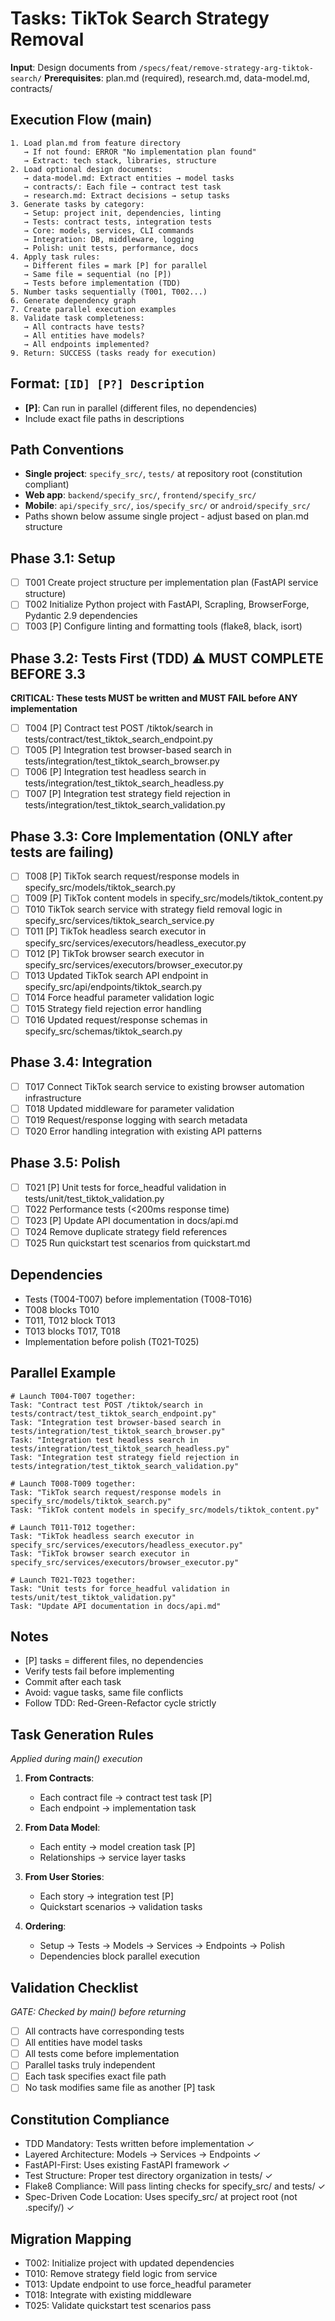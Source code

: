# Tasks: TikTok Search Strategy Removal

**Input**: Design documents from `/specs/feat/remove-strategy-arg-tiktok-search/`
**Prerequisites**: plan.md (required), research.md, data-model.md, contracts/

## Execution Flow (main)
```
1. Load plan.md from feature directory
   → If not found: ERROR "No implementation plan found"
   → Extract: tech stack, libraries, structure
2. Load optional design documents:
   → data-model.md: Extract entities → model tasks
   → contracts/: Each file → contract test task
   → research.md: Extract decisions → setup tasks
3. Generate tasks by category:
   → Setup: project init, dependencies, linting
   → Tests: contract tests, integration tests
   → Core: models, services, CLI commands
   → Integration: DB, middleware, logging
   → Polish: unit tests, performance, docs
4. Apply task rules:
   → Different files = mark [P] for parallel
   → Same file = sequential (no [P])
   → Tests before implementation (TDD)
5. Number tasks sequentially (T001, T002...)
6. Generate dependency graph
7. Create parallel execution examples
8. Validate task completeness:
   → All contracts have tests?
   → All entities have models?
   → All endpoints implemented?
9. Return: SUCCESS (tasks ready for execution)
```

## Format: `[ID] [P?] Description`
- **[P]**: Can run in parallel (different files, no dependencies)
- Include exact file paths in descriptions

## Path Conventions
- **Single project**: `specify_src/`, `tests/` at repository root (constitution compliant)
- **Web app**: `backend/specify_src/`, `frontend/specify_src/`
- **Mobile**: `api/specify_src/`, `ios/specify_src/` or `android/specify_src/`
- Paths shown below assume single project - adjust based on plan.md structure

## Phase 3.1: Setup
- [ ] T001 Create project structure per implementation plan (FastAPI service structure)
- [ ] T002 Initialize Python project with FastAPI, Scrapling, BrowserForge, Pydantic 2.9 dependencies
- [ ] T003 [P] Configure linting and formatting tools (flake8, black, isort)

## Phase 3.2: Tests First (TDD) ⚠️ MUST COMPLETE BEFORE 3.3
**CRITICAL: These tests MUST be written and MUST FAIL before ANY implementation**
- [ ] T004 [P] Contract test POST /tiktok/search in tests/contract/test_tiktok_search_endpoint.py
- [ ] T005 [P] Integration test browser-based search in tests/integration/test_tiktok_search_browser.py
- [ ] T006 [P] Integration test headless search in tests/integration/test_tiktok_search_headless.py
- [ ] T007 [P] Integration test strategy field rejection in tests/integration/test_tiktok_search_validation.py

## Phase 3.3: Core Implementation (ONLY after tests are failing)
- [ ] T008 [P] TikTok search request/response models in specify_src/models/tiktok_search.py
- [ ] T009 [P] TikTok content models in specify_src/models/tiktok_content.py
- [ ] T010 TikTok search service with strategy field removal logic in specify_src/services/tiktok_search_service.py
- [ ] T011 [P] TikTok headless search executor in specify_src/services/executors/headless_executor.py
- [ ] T012 [P] TikTok browser search executor in specify_src/services/executors/browser_executor.py
- [ ] T013 Updated TikTok search API endpoint in specify_src/api/endpoints/tiktok_search.py
- [ ] T014 Force headful parameter validation logic
- [ ] T015 Strategy field rejection error handling
- [ ] T016 Updated request/response schemas in specify_src/schemas/tiktok_search.py

## Phase 3.4: Integration
- [ ] T017 Connect TikTok search service to existing browser automation infrastructure
- [ ] T018 Updated middleware for parameter validation
- [ ] T019 Request/response logging with search metadata
- [ ] T020 Error handling integration with existing API patterns

## Phase 3.5: Polish
- [ ] T021 [P] Unit tests for force_headful validation in tests/unit/test_tiktok_validation.py
- [ ] T022 Performance tests (<200ms response time)
- [ ] T023 [P] Update API documentation in docs/api.md
- [ ] T024 Remove duplicate strategy field references
- [ ] T025 Run quickstart test scenarios from quickstart.md

## Dependencies
- Tests (T004-T007) before implementation (T008-T016)
- T008 blocks T010
- T011, T012 block T013
- T013 blocks T017, T018
- Implementation before polish (T021-T025)

## Parallel Example
```
# Launch T004-T007 together:
Task: "Contract test POST /tiktok/search in tests/contract/test_tiktok_search_endpoint.py"
Task: "Integration test browser-based search in tests/integration/test_tiktok_search_browser.py"
Task: "Integration test headless search in tests/integration/test_tiktok_search_headless.py"
Task: "Integration test strategy field rejection in tests/integration/test_tiktok_search_validation.py"

# Launch T008-T009 together:
Task: "TikTok search request/response models in specify_src/models/tiktok_search.py"
Task: "TikTok content models in specify_src/models/tiktok_content.py"

# Launch T011-T012 together:
Task: "TikTok headless search executor in specify_src/services/executors/headless_executor.py"
Task: "TikTok browser search executor in specify_src/services/executors/browser_executor.py"

# Launch T021-T023 together:
Task: "Unit tests for force_headful validation in tests/unit/test_tiktok_validation.py"
Task: "Update API documentation in docs/api.md"
```

## Notes
- [P] tasks = different files, no dependencies
- Verify tests fail before implementing
- Commit after each task
- Avoid: vague tasks, same file conflicts
- Follow TDD: Red-Green-Refactor cycle strictly

## Task Generation Rules
*Applied during main() execution*

1. **From Contracts**:
   - Each contract file → contract test task [P]
   - Each endpoint → implementation task

2. **From Data Model**:
   - Each entity → model creation task [P]
   - Relationships → service layer tasks

3. **From User Stories**:
   - Each story → integration test [P]
   - Quickstart scenarios → validation tasks

4. **Ordering**:
   - Setup → Tests → Models → Services → Endpoints → Polish
   - Dependencies block parallel execution

## Validation Checklist
*GATE: Checked by main() before returning*

- [ ] All contracts have corresponding tests
- [ ] All entities have model tasks
- [ ] All tests come before implementation
- [ ] Parallel tasks truly independent
- [ ] Each task specifies exact file path
- [ ] No task modifies same file as another [P] task

## Constitution Compliance
- TDD Mandatory: Tests written before implementation ✓
- Layered Architecture: Models → Services → Endpoints ✓
- FastAPI-First: Uses existing FastAPI framework ✓
- Test Structure: Proper test directory organization in tests/ ✓
- Flake8 Compliance: Will pass linting checks for specify_src/ and tests/ ✓
- Spec-Driven Code Location: Uses specify_src/ at project root (not .specify/) ✓

## Migration Mapping
- T002: Initialize project with updated dependencies
- T010: Remove strategy field logic from service
- T013: Update endpoint to use force_headful parameter
- T018: Integrate with existing middleware
- T025: Validate quickstart test scenarios pass